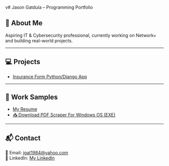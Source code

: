 v# Jason Gatdula – Programming Portfolio

## 🚀 About Me
Aspiring IT & Cybersecurity professional, currently working on Network+ and building real-world projects.

---

## 💻 Projects
- [Insurance Form Python/Django App](https://jgat1984.pythonanywhere.com)  

---

## 📄 Work Samples
- [My Resume](JASON%20GATDULA%20Revised%20Resume%20(5_28_24)_240529_131418%20(1)%20(3).pdf)
- [📥 Download PDF Scraper For Windows OS (EXE)](https://github.com/jgat1984/jgat1984.github.io/raw/main/PDF_DL_Website_App.zip)



---

## 📬 Contact
📧 Email: jgat1984@yahoo.com  
🔗 LinkedIn: [My LinkedIn](www.linkedin.com/in/jason-g-76ba9b50)
